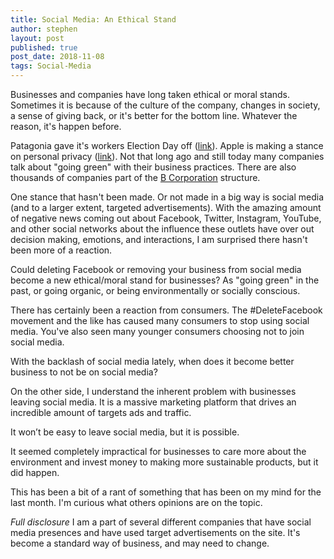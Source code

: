 ```yaml
---
title: Social Media: An Ethical Stand
author: stephen
layout: post
published: true
post_date: 2018-11-08
tags: Social-Media
---
```

Businesses and companies have long taken ethical or moral stands. Sometimes it is because of the culture of the company, changes in society, a sense of giving back, or it's better for the bottom line. Whatever the reason, it's happen before.

Patagonia gave it's workers Election Day off (<a href="https://www.washingtonpost.com/news/business/wp/2018/07/06/patagonia-is-giving-its-workers-election-day-off-and-says-you-should-too/?noredirect=on&utm_term=.2f9fb42125f0" target="_blank" rel="noopener">link</a>). Apple is making a stance on personal privacy (<a href="https://www.apple.com/privacy/">link</a>). Not that long ago and still today many companies talk about "going green" with their business practices. There are also thousands of companies part of the <a href="https://bcorporation.net" target="_blank" rel="noopener">B Corporation</a> structure.

One stance that hasn't been made. Or not made in a big way is social media (and to a larger extent, targeted advertisements). With the amazing amount of negative news coming out about Facebook, Twitter, Instagram, YouTube, and other social networks about the influence these outlets have over out decision making, emotions, and interactions, I am surprised there hasn't been more of a reaction.

Could deleting Facebook or removing your business from social media become a new ethical/moral stand for businesses? As "going green" in the past, or going organic, or being environmentally or socially conscious.

There has certainly been a reaction from consumers. The #DeleteFacebook movement and the like has caused many consumers to stop using social media. You've also seen many younger consumers choosing not to join social media.

With the backlash of social media lately, when does it become better business to not be on social media?

On the other side, I understand the inherent problem with businesses leaving social media. It is a massive marketing platform that drives an incredible amount of targets ads and traffic.

It won’t be easy to leave social media, but it is possible.

It seemed completely impractical for businesses to care more about the environment and invest money to making more sustainable products, but it did happen.

This has been a bit of a rant of something that has been on my mind for the last month. I'm curious what others opinions are on the topic.

*Full disclosure* I am a part of several different companies that have social media presences and have used target advertisements on the site. It's become a standard way of business, and may need to change.
